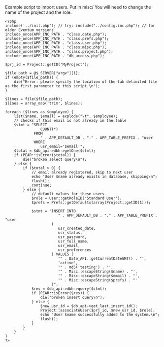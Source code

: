 Example script to import users. Put in misc/ You will need to change the name of the project and the role.

    <?php
    include('../init.php'); // try: include("../config.inc.php"); // for older Eventum versions
    include_once(APP_INC_PATH . "class.date.php");
    include_once(APP_INC_PATH . "class.prefs.php");
    include_once(APP_INC_PATH . "class.user.php");
    include_once(APP_INC_PATH . "class.misc.php");
    include_once(APP_INC_PATH . "class.project.php");
    include_once(APP_INC_PATH . "db_access.php");

    $prj_id = Project::getID('MyProject');

    $file_path = @$_SERVER["argv"][1];
    if (empty($file_path)) {
        die("Error: please specify the location of the tab delimited file as the first parameter to this script.\n");
    }

    $lines = file($file_path);
    $lines = array_map('trim', $lines);

    foreach ($lines as $employee) {
        list($name, $email) = explode("\t", $employee);
        // checks if this email is not already in the table
        $stmt = "SELECT
                    COUNT(*)
                 FROM
                    " . APP_DEFAULT_DB . "." . APP_TABLE_PREFIX . "user
                 WHERE
                    usr_email='$email'";
        $total = $db_api->dbh->getOne($stmt);
        if (PEAR::isError($total)) {
            die("broken select query\n");
        } else {
            if ($total > 0) {
                // email already registered, skip to next user
                echo "User $name already exists in database, skipping\n";
                flush();
                continue;
            } else {
                // default values for these users
                $role = User::getRoleID('Standard User');
                $prefs = Prefs::getDefaults(array(Project::getID(1)));

                $stmt = "INSERT INTO
                            " . APP_DEFAULT_DB . "." . APP_TABLE_PREFIX . "user
                         (
                            usr_created_date,
                            usr_status,
                            usr_password,
                            usr_full_name,
                            usr_email,
                            usr_preferences
                         ) VALUES (
                            '" . Date_API::getCurrentDateGMT() . "',
                            'active',
                            '" . md5('testing') . "',
                            '" . Misc::escapeString($name) . "',
                            '" . Misc::escapeString($email) . "',
                            '" . Misc::escapeString($prefs) . "'
                         )";
                $res = $db_api->dbh->query($stmt);
                if (PEAR::isError($res)) {
                    die("broken insert query\n");
                } else {
                    $new_usr_id = $db_api->get_last_insert_id();
                    Project::associateUser($prj_id, $new_usr_id, $role);
                    echo "User $name successfully added to the system.\n";
                    flush();
                }
            }
        }
    }
    ?>